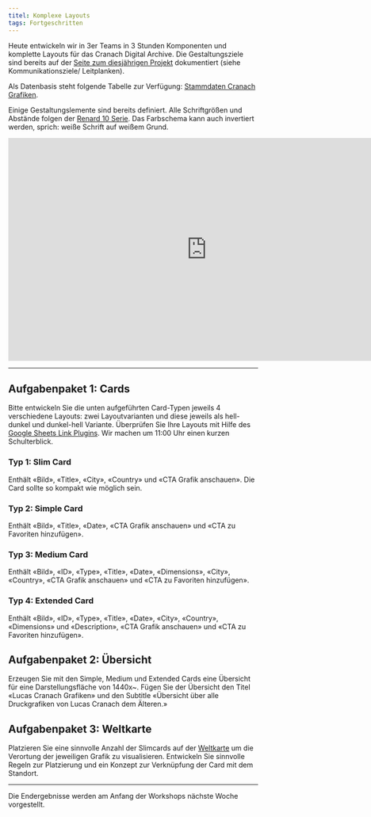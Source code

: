 ```yaml
---
titel: Komplexe Layouts
tags: Fortgeschritten
---
```


Heute entwickeln wir in 3er Teams in 3 Stunden Komponenten und komplette Layouts für das Cranach Digital Archive. Die Gestaltungsziele sind bereits auf der [Seite zum diesjährigen Projekt](https://th-koeln.github.io/mi-bachelor-screendesign/projekt-2020/) dokumentiert (siehe Kommunikationsziele/ Leitplanken).

Als Datenbasis steht folgende Tabelle zur Verfügung: [Stammdaten Cranach Grafiken](https://docs.google.com/spreadsheets/d/145aSsMSULoTL7sFTraeNI9UI2vo3pVChAC8H3q-h-xU/edit?usp=sharing).

Einige Gestaltungslemente sind bereits definiert. Alle Schriftgrößen und Abstände folgen der [Renard 10 Serie](https://en.wikipedia.org/wiki/Renard_series). Das Farbschema kann auch invertiert werden, sprich: weiße Schrift auf weißem Grund.

<iframe style="border: none;" width="800" height="450" src="https://www.figma.com/embed?embed_host=share&url=https%3A%2F%2Fwww.figma.com%2Ffile%2FedZxrUWHFScWr3jQhmGAxy%2FBase-v2-Copy%3Fnode-id%3D0%253A1" allowfullscreen></iframe>

---

## Aufgabenpaket 1: Cards

Bitte entwickeln Sie die unten aufgeführten Card-Typen jeweils 4 verschiedene Layouts: zwei Layoutvarianten und diese jeweils als hell-dunkel und dunkel-hell Variante. Überprüfen Sie Ihre Layouts mit Hilfe des [Google Sheets Link Plugins](https://www.figma.com/proto/VtXf9HikcehWB7FJrJmApl/Google-Sheets-Sync-%E2%80%93-Documentation?scaling=min-zoom&node-id=3%3A2). Wir machen um 11:00 Uhr einen kurzen Schulterblick.


### Typ 1: Slim Card
Enthält «Bild», «Title», «City», «Country» und «CTA Grafik anschauen». Die Card sollte so kompakt wie möglich sein.

### Typ 2: Simple Card
Enthält «Bild», «Title», «Date», «CTA Grafik anschauen» und «CTA zu Favoriten hinzufügen».

### Typ 3: Medium Card
Enthält «Bild», «ID», «Type», «Title», «Date», «Dimensions», «City», «Country», «CTA Grafik anschauen» und «CTA zu Favoriten hinzufügen».

### Typ 4: Extended Card
Enthält «Bild», «ID», «Type», «Title», «Date», «City», «Country», «Dimensions» und «Description», «CTA Grafik anschauen» und «CTA zu Favoriten hinzufügen».


## Aufgabenpaket 2: Übersicht

Erzeugen Sie mit den Simple, Medium und Extended Cards eine Übersicht für eine Darstellungsfläche von 1440x~. Fügen Sie der Übersicht den Titel «Lucas Cranach Grafiken» und den Subtitle «Übersicht über alle Druckgrafiken von Lucas Cranach dem Älteren.» 

## Aufgabenpaket 3: Weltkarte

Platzieren Sie eine sinnvolle Anzahl der Slimcards auf der [Weltkarte](../images/weltkarte.jpg) um die Verortung der jeweiligen Grafik zu visualisieren. Entwickeln Sie sinnvolle Regeln zur Platzierung und ein Konzept zur Verknüpfung der Card mit dem Standort.

---

Die Endergebnisse werden am Anfang der Workshops nächste Woche vorgestellt.


